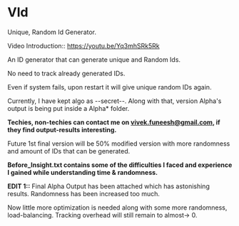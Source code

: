 # VId
Unique, Random Id Generator.

Video Introduction:: https://youtu.be/Yq3mhSRk5Rk 

An ID generator that can generate unique and Random Ids.

No need to track already generated IDs.

Even if system fails, upon restart it will give unique random IDs again.

Currently, I have kept algo as --secret--. Along with that, version Alpha's output is being put inside a Alpha* folder.

<b>Techies, non-techies can contact me on vivek.funeesh@gmail.com, if they find output-results interesting.</b>

Future 1st final version will be 50% modified version with more randomness and amount of IDs that can be generated.

<b> Before_Insight.txt contains some of the difficulties I faced and experience I gained while understanding time & randomness.</b>

<b>EDIT 1::</b> Final Alpha Output has been attached which has astonishing results. Randomness has been increased too much.

Now little more optimization is needed along with some more randomness, load-balancing. Tracking overhead will still remain to almost-> 0.
